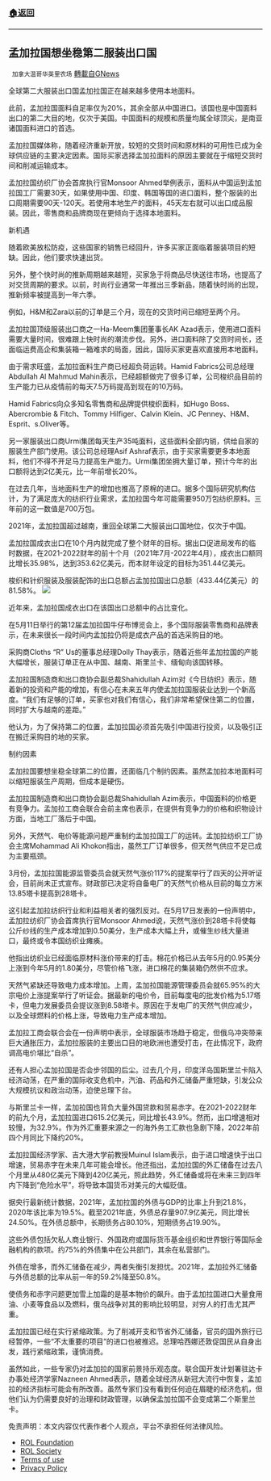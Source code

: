 ###  [:house:返回](README.md)
---


## 孟加拉国想坐稳第二服装出口国
` 加拿大温哥华英里农场` [轉載自GNews](https://gnews.org/zh-hans/2622262/)

全球第二大服装出口国孟加拉国正在越来越多使用本地面料。
 
此前，孟加拉国面料自足率仅为20%，其余全部从中国进口。该国也是中国面料出口的第二大目的地，仅次于美国。中国面料的规模和质量均属全球顶尖，是南亚诸国面料进口的首选。
 
孟加拉国媒体称，随着经济重新开放，较短的交货时间和原材料的可用性已成为全球供应链的主要决定因素。国际买家选择孟加拉面料的原因主要就在于缩短交货时间和削减运输成本。
 
孟加拉国纺织厂协会首席执行官Monsoor Ahmed举例表示，面料从中国运到孟加拉国工厂需要30天，如果使用中国、印度、韩国等国的进口面料，整个服装的出口周期需要90天-120天。若使用本地生产的面料，45天左右就可以出口成品服装。因此，零售商和品牌商现在更倾向于选择本地面料。
 
新机遇
 
随着欧美放松防疫，这些国家的销售已经回升，许多买家正面临着服装项目的短缺。因此，他们要求快速出货。
 
另外，整个快时尚的推新周期越来越短，买家急于将商品尽快送往市场，也提高了对交货周期的要求。以前，时尚行业通常一年推出三季新品，随着快时尚的出现，推新频率被提高到一年六季。
 
例如，H&M和Zara以前的订单是三个月，现在的交货时间已缩短至两个月。
 
孟加拉国顶级服装出口商之一Ha-Meem集团董事长AK Azad表示，使用进口面料需要大量时间，很难跟上快时尚的潮流步伐。另外，进口面料除了交货时间长，还面临运费高企和集装箱一箱难求的局面，因此，国际买家更喜欢直接用本地面料。
 
由于需求旺盛，孟加拉面料生产商已经超负荷运转。Hamid Fabrics公司总经理Abdullah Al Mahmud Mahin表示，已经超额做完了很多订单，公司梭织品目前的生产能力已从疫情前的每天7.5万码提高到现在的10万码。
 
Hamid Fabrics向众多知名零售商和品牌提供梭织面料，如Hugo Boss、Abercrombie & Fitch、Tommy Hilfiger、Calvin Klein、JC Penney、H&M、Esprit、s.Oliver等。
 
另一家服装出口商Urmi集团每天生产35吨面料，这些面料全部内销，供给自家的服装生产部门使用。该公司总经理Asif Ashraf表示，由于买家需要更多本地面料，他们不得不开足马力提高生产能力。Urmi集团坐拥大量订单，预计今年的出口额将达到2亿美元，比一年前增长20%。
 
在过去几年，当地面料生产的增加也推高了原棉的进口。据多个国际研究机构估计，为了满足庞大的纺织行业需求，孟加拉国今年可能需要950万包纺织原料。三年前的这一数值是700万包。
 
2021年，孟加拉国超过越南，重回全球第二大服装出口国地位，仅次于中国。
 
孟加拉国成衣出口在10个月内就完成了整个财年的目标。据出口促进局发布的临时数据，在2021-2022财年的前十个月（2021年7月-2022年4月），成衣出口额同比增长35.98%，达到353.62亿美元，而本财年设定的目标为351.44亿美元。
 
梭织和针织服装及服装配饰的出口总额占孟加拉国出口总额（433.44亿美元）的81.58%。
 ![](https://n.sinaimg.cn/sinakd20220527s/587/w700h687/20220527/5fae-78ff2dc276ab20a6153680a6ce51f281.jpg) 

近年来，孟加拉国成衣出口在该国出口总额中的占比变化。
 
在5月11日举行的第12届孟加拉国牛仔布博览会上，多个国际服装零售商和品牌表示，在未来很长一段时间内孟加拉仍将是成衣产品的首选采购目的地。
 
采购商Cloths “R” Us的董事总经理Dolly Thay表示，随着近些年孟加拉国的产能大幅增长，服装订单正在从中国、越南、斯里兰卡、缅甸向该国转移。
 
孟加拉国制造商和出口商协会副总裁Shahidullah Azim对《今日纺织》表示，随着新的投资和产能的增加，有信心在未来五年内使孟加拉国服装业达到一个新高度。“我们有足够的订单，买家也对我们有信心，我们非常希望保住第二的位置，同时扩大与越南的差距。”
 
他认为，为了保持第二的位置，孟加拉国必须首先吸引中国进行投资，以及吸引正在搬迁采购目的地的买家。
 
制约因素
 
孟加拉国要想坐稳全球第二的位置，还面临几个制约因素。虽然孟加拉本地面料可以缩短服装生产周期，但成本是硬伤。
 
孟加拉国制造商和出口商协会副总裁Shahidullah Azim表示，中国面料的价格更有竞争力。孟加拉工商会联合会前主席也表示，在提供有竞争力的价格和织物设计方面，当地工厂落后于中国。
 
另外，天然气、电价等能源问题严重制约孟加拉国工厂的运转。孟加拉纺织工厂协会主席Mohammad Ali Khokon指出，虽然工厂订单很多，但天然气供应不足已成为主要瓶颈。
 
3月份，孟加拉国能源监管委员会就天然气涨价117%的提案举行了四天的公开听证会，目前尚未正式宣布。财政部已决定将自备电厂的天然气价格从目前的每立方米13.85塔卡提高到28塔卡。
 
这引起孟加拉纺织行业和利益相关者的强烈反对。在5月17日发表的一份声明中，孟加拉纺织厂协会首席执行官Monsoor Ahmed说，天然气涨价到28塔卡将使每公斤纱线的生产成本增加到0.50美分，生产成本大幅上升，或催生纱线大量进口，最终或令本国纺织业瘫痪。
 
他指出纺织业已经面临原材料涨价带来的打击。棉花价格已从去年5月的0.95美分上涨到今年5月的1.80美分，尽管价格飞涨，进口棉花的集装箱仍然供不应求。
 
天然气紧缺还导致电力成本增加。上周，孟加拉国能源管理委员会就65.95%的大宗电价上涨提案举行了听证会。据最新的电价令，目前每度电的批发价格为5.17塔卡，但电力发展委员会提议涨到8.58塔卡。原因在于发电厂的天然气供应减少，以及全球燃料的价格上涨，导致电力生产成本增加。
 
孟加拉工商会联合会在一份声明中表示，全球服装市场趋于稳定，但俄乌冲突带来巨大通胀压力，孟加拉服装的主要出口目的地欧洲也遭受打击，在此情况下，政府调高电价堪比“自杀”。
 
还有人担心孟加拉国是否会步邻国的后尘。过去几个月，印度洋岛国斯里兰卡陷入经济动荡，在严重的国际收支危机中，汽油、药品和外汇储备严重短缺，引发公众大规模抗议和政治动荡，迫使总理下台。
 
与斯里兰卡一样，孟加拉国也背负大量外国贷款和贸易赤字。在2021-2022财年的前九个月，孟加拉国进口615.2亿美元，同比增长43.9%。然而，出口增速相对较慢，为32.9%。作为外汇重要来源之一的海外务工汇款也急剧下降，2022年前四个月同比下降约20%。
 
孟加拉国经济学家、吉大港大学前教授Muinul Islam表示，由于进口增速快于出口增速，贸易赤字在未来几年可能会增长。他还指出，孟加拉国的外汇储备在过去八个月里从480亿美元下降到420亿美元，照此趋势，外汇储备或将在未来三到四年内下降到“危险水平”，将导致本国货币对美元的大幅贬值。
 
据央行最新统计数据，2021年，孟加拉国的外债与GDP的比率上升到21.8%，2020年该比率为19.5%。截至2021年底，外债总存量907.9亿美元，同比增长24.50%。在外债总额中，长期债务占80.10%，短期债务占19.90%。
 
这些外债包括欠私人商业银行、外国政府或国际货币基金组织和世界银行等国际金融机构的款项。约75%的外债集中在公共部门，其余在私营部门。
 
外债在增多，而外汇储备在减少，两者失衡引发担忧。2021年，孟加拉外汇储备与外债总额的比率从前一年的59.2%降至50.8%。
 
使债务和赤字问题更加雪上加霜的是基本物价的飙升。由于孟加拉国进口大量食用油、小麦等食品以及燃料，俄乌战争对其的影响比较明显，对穷人的打击尤其严重。
 
孟加拉国已经在实行紧缩政策。为了削减开支和节省外汇储备，官员的国外旅行已经暂停，一些“不太重要的项目”的进口也被推迟。总理哈西娜还敦促国民从自身出发，践行紧缩政策，谨慎消费。
 
虽然如此，一些专家仍对孟加拉的国家前景持乐观态度。联合国开发计划署驻达卡办事处经济学家Nazneen Ahmed表示，随着全球经济从新冠大流行中恢复，孟加拉的经济指标可能会有所改善。虽然专家们没有看到任何迫在眉睫的经济危机，但他们认为仍需要良好的治理和财政管理，以确保孟加拉国不会变成第二个斯里兰卡。

免责声明：本文内容仅代表作者个人观点，平台不承担任何法律风险。
  
- [ROL Foundation](https://rolfoundation.org/)
- [ROL Society](https://rolsociety.org/)
- [Terms of use](https://gnews.org/terms-of-use-3/)
- [Privacy Policy](https://gnews.org/privacy-policy/)
